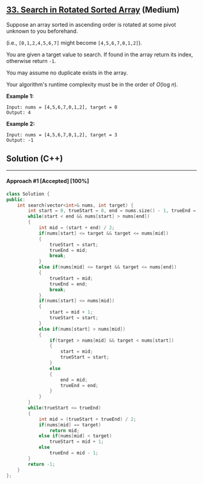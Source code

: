 ## [33. Search in Rotated Sorted Array](https://leetcode.com/problems/search-in-rotated-sorted-array/) (Medium)

Suppose an array sorted in ascending order is rotated at some pivot unknown to you beforehand.

(i.e., `[0,1,2,4,5,6,7]` might become `[4,5,6,7,0,1,2]`).

You are given a target value to search. If found in the array return its index, otherwise return `-1`.

You may assume no duplicate exists in the array.

Your algorithm's runtime complexity must be in the order of *O*(log *n*).

**Example 1:**

```
Input: nums = [4,5,6,7,0,1,2], target = 0
Output: 4
```

**Example 2:**

```
Input: nums = [4,5,6,7,0,1,2], target = 3
Output: -1
```

## Solution (C++)

------

#### Approach #1  [Accepted] [100%]

```c++
class Solution {
public:
    int search(vector<int>& nums, int target) {
        int start = 0, trueStart = 0, end = nums.size() - 1, trueEnd = nums.size() - 1;
        while(start < end && nums[start] > nums[end])
        {
            int mid = (start + end) / 2;
            if(nums[start] <= target && target <= nums[mid])
            {
                trueStart = start;
                trueEnd = mid;
                break;
            }
            else if(nums[mid] <= target && target <= nums[end])
            {
                trueStart = mid;
                trueEnd = end;
                break;
            }
            if(nums[start] <= nums[mid])
            {
                start = mid + 1;
                trueStart = start;
            }
            else if(nums[start] > nums[mid])
            {
                if(target > nums[mid] && target < nums[start])
                {
                    start = mid;
                    trueStart = start;
                }
                else
                {
                    end = mid;
                    trueEnd = end;
                }
            }
        }
        while(trueStart <= trueEnd)
        {
            int mid = (trueStart + trueEnd) / 2;
            if(nums[mid] == target)
                return mid;
            else if(nums[mid] < target)
                trueStart = mid + 1;
            else
                trueEnd = mid - 1;
        }
        return -1;
    }
};
```
